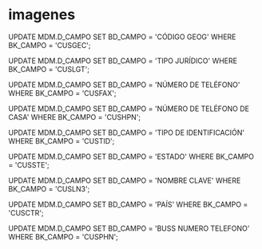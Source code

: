 # imagenes


UPDATE MDM.D_CAMPO
SET BD_CAMPO = 'CÓDIGO GEOG'
WHERE BK_CAMPO = 'CUSGEC';

UPDATE MDM.D_CAMPO
SET BD_CAMPO = 'TIPO JURÍDICO'
WHERE BK_CAMPO = 'CUSLGT';

UPDATE MDM.D_CAMPO
SET BD_CAMPO = 'NÚMERO DE TELÉFONO'
WHERE BK_CAMPO = 'CUSFAX';

UPDATE MDM.D_CAMPO
SET BD_CAMPO = 'NÚMERO DE TELÉFONO DE CASA'
WHERE BK_CAMPO = 'CUSHPN';

UPDATE MDM.D_CAMPO
SET BD_CAMPO = 'TIPO DE IDENTIFICACIÓN'
WHERE BK_CAMPO = 'CUSTID';

UPDATE MDM.D_CAMPO
SET BD_CAMPO = 'ESTADO'
WHERE BK_CAMPO = 'CUSSTE';

UPDATE MDM.D_CAMPO
SET BD_CAMPO = 'NOMBRE CLAVE'
WHERE BK_CAMPO = 'CUSLN3';

UPDATE MDM.D_CAMPO
SET BD_CAMPO = 'PAÍS'
WHERE BK_CAMPO = 'CUSCTR';

UPDATE MDM.D_CAMPO
SET BD_CAMPO = 'BUSS NUMERO TELEFONO'
WHERE BK_CAMPO = 'CUSPHN';
